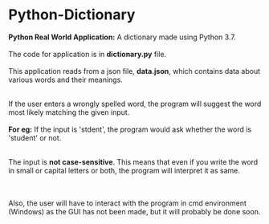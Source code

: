 # Python-Dictionary
**Python Real World Application:** A dictionary made using Python 3.7. 
<br></br>
The code for application is in **dictionary.py** file.
<br></br>
This application reads from a json file, **data.json**, which contains data about various words and their meanings. 
<br></br>

If the user enters a wrongly spelled word, the program will suggest the word most likely matching the given input.
<br></br>
**For eg:** If the input is 'stdent', the program would ask whether the word is 'student' or not.
<br></br>


The input is **not case-sensitive**. This means that even if you write the word in small or capital letters or both, the program will interpret it as same.


<br></br>
Also, the user will have to interact with the program in cmd environment (Windows) as the GUI has not been made, but it will probably be done soon.
